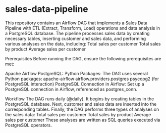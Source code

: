 # sales-data-pipeline

This repository contains an Airflow DAG that implements a Sales Data Pipeline with ETL (Extract, Transform, Load) operations and data analysis in a PostgreSQL database. The pipeline processes sales data by creating necessary tables, inserting customer and sales data, and performing various analyses on the data, including:
Total sales per customer
Total sales by product
Average sales per customer

Prerequisites
Before running the DAG, ensure the following prerequisites are met:

Apache Airflow
PostgreSQL:
Python Packages: The DAG uses several Python packages:
apache-airflow
airflow.providers.postgres
psycopg2 (for PostgreSQL interaction)
PostgreSQL Connection in Airflow: Set up a PostgreSQL connection in Airflow, referenced as postgres_conn.




Workflow
The DAG runs daily (@daily).
It begins by creating tables in the PostgreSQL database.
Next, customer and sales data are inserted into the corresponding tables.
Finally, the DAG performs three types of analyses on the sales data:
Total sales per customer
Total sales by product
Average sales per customer
These analyses are written as SQL queries executed via PostgreSQL operators.

